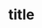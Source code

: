 ---
title: "title"
categories:
  - diary
  - tutorial
  - blog
tags:
  - tag1
  - tag2
  - tag3
toc: false
toc_label: "标题"
toc_icon: "heart"  # Font Awesome对应图标名称 (无fa前缀)	
---